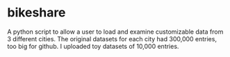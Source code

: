 # bikeshare
A python script to allow a user to load and examine customizable data from 3 different cities.
The original datasets for each city had 300,000 entries, too big for github. I uploaded toy datasets of 10,000 entries.

